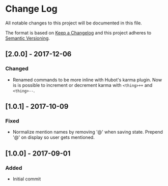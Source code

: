 # Change Log

All notable changes to this project will be documented in this file.

The format is based on [Keep a Changelog](http://keepachangelog.com/)
and this project adheres to [Semantic Versioning](http://semver.org/).

## [2.0.0] - 2017-12-06

### Changed

- Renamed commands to be more inline with Hubot's karma plugin. Now is is possible to increment or decrement karma with `<thing>++` and `<thing>--`.

## [1.0.1] - 2017-10-09

### Fixed

- Normalize mention names by removing '@' when saving state.
  Prepend '@' on display so user gets mentioned.

## [1.0.0] - 2017-09-01

### Added

- Initial commit